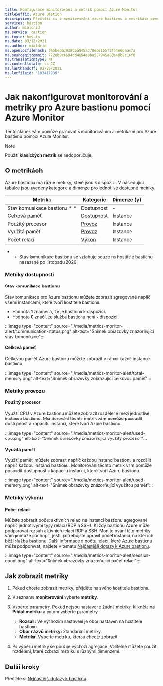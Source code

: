 ```yaml
---
title: Konfigurace monitorování a metrik pomocí Azure Monitor
titleSuffix: Azure Bastion
description: Přečtěte si o monitorování Azure bastionu a metrikách pomocí Azure Monitor, řešení pro metriky, výstrahy a diagnostické protokoly v Azure.
services: bastion
author: mialdrid
ms.service: bastion
ms.topic: how-to
ms.date: 03/12/2021
ms.author: mialdrid
ms.openlocfilehash: 3a5beba3938b5a845a378ede155f2f64e6baac7a
ms.sourcegitcommit: 772eb9c6684dd4864e0ba507945a83e48b8c16f0
ms.translationtype: MT
ms.contentlocale: cs-CZ
ms.lasthandoff: 03/20/2021
ms.locfileid: "103417939"
---
```

# <a name="how-to-configure-monitoring-and-metrics-for-azure-bastion-using-azure-monitor"></a>Jak nakonfigurovat monitorování a metriky pro Azure bastionu pomocí Azure Monitor

Tento článek vám pomůže pracovat s monitorováním a metrikami pro Azure bastionu pomocí Azure Monitor.

>[!NOTE]
>Použití **klasických metrik** se nedoporučuje.
>

## <a name="about-metrics"></a>O metrikách

Azure bastionu má různé metriky, které jsou k dispozici. V následující tabulce jsou uvedeny kategorie a dimenze pro jednotlivé dostupné metriky.

|**Metrika**|**Kategorie**|**Dimenze (y)**|
| --- | --- | --- |
|Stav komunikace bastionu * *|[Dostupnost](#availability)|–|
|Celková paměť|[Dostupnost](#availability)|Instance|
|Použitý procesor|[Provoz](#traffic)|Instance
|Využitá paměť|[Provoz](#traffic)|Instance
|Počet relací|[Výkon](#performance)|Instance|

* * Stav komunikace bastionu se vztahuje pouze na hostitele bastionu nasazené po listopadu 2020.

### <a name="availability-metrics"></a><a name="availability"></a>Metriky dostupnosti

#### <a name="bastion-communication-status"></a><a name="communication-status"></a>Stav komunikace bastionu

Stav komunikace pro Azure bastionu můžete zobrazit agregované napříč všemi instancemi, které tvoří hostitele bastionu.

* Hodnota **1** znamená, že je bastionu k dispozici.
* Hodnota **0** značí, že služba bastionu není k dispozici.

:::image type="content" source="./media/metrics-monitor-alert/communication-status.png" alt-text="Snímek obrazovky znázorňující stav komunikace":::

#### <a name="total-memory"></a><a name="total-memory"></a>Celková paměť

Celkovou paměť Azure bastionu můžete zobrazit v rámci každé instance bastionu.

:::image type="content" source="./media/metrics-monitor-alert/total-memory.png" alt-text="Snímek obrazovky zobrazující celkovou paměť":::

### <a name="traffic-metrics"></a><a name="traffic"></a>Metriky provozu

#### <a name="used-cpu"></a><a name="used-cpu"></a>Použitý procesor

Využití CPU v Azure bastionu můžete zobrazit rozdělené mezi jednotlivé instance bastionu. Monitorování těchto metrik vám pomůže posoudit dostupnost a kapacitu instancí, které tvoří Azure bastionu.

:::image type="content" source="./media/metrics-monitor-alert/used-cpu.png" alt-text="Snímek obrazovky znázorňující využitý procesor":::

#### <a name="used-memory"></a><a name="used-memory"></a>Využitá paměť

Využití paměti můžete zobrazit napříč každou instancí bastionu a rozdělit napříč každou instanci bastionu. Monitorování těchto metrik vám pomůže posoudit dostupnost a kapacitu instancí, které tvoří Azure bastionu.

:::image type="content" source="./media/metrics-monitor-alert/used-memory.png" alt-text="Snímek obrazovky znázorňující využitou paměť":::

### <a name="performance-metrics"></a><a name="performance"></a>Metriky výkonu

#### <a name="session-count"></a>Počet relací

Můžete zobrazit počet aktivních relací na instanci bastionu agregované napříč jednotlivými typy relací (RDP a SSH). Každý bastionu Azure může podporovat rozsah aktivních relací RDP a SSH. Monitorování této metriky vám pomůže pochopit, jestli potřebujete upravit počet instancí, na kterých běží služba bastionu. Další informace o počtu relací, které Azure bastionu může podporovat, najdete v tématu [Nejčastější dotazy k Azure bastionu](bastion-faq.md).

:::image type="content" source="./media/metrics-monitor-alert/session-count.png" alt-text="Snímek obrazovky znázorňující počet relací":::

## <a name="how-to-view-metrics"></a><a name="metrics"></a>Jak zobrazit metriky

1. Pokud chcete zobrazit metriky, přejděte na svého hostitele bastionu.
1. V seznamu **monitorování** vyberte **metriky**.
1. Vyberte parametry. Pokud nejsou nastavené žádné metriky, klikněte na **Přidat metriku** a potom vyberte parametry.

   * **Rozsah:** Ve výchozím nastavení je obor nastaven na hostitele bastionu.
   * **Obor názvů metriky:** Standardní metriky.
   * **Metrika:** Vyberte metriku, kterou chcete zobrazit.

1. Po výběru metriky se použije výchozí agregace. Volitelně můžete použít rozdělení, které zobrazí metriku s různými dimenzemi.

## <a name="next-steps"></a>Další kroky

Přečtěte si [Nejčastější dotazy k bastionu](bastion-faq.md).
  
